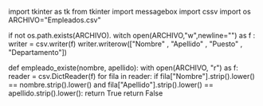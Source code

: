 import tkinter as tk
from tkinter import messagebox
import cssv
import os 
ARCHIVO="Empleados.csv"


if not os.path.exists(ARCHIVO).
witch open(ARCHIVO,"w",newline="") as f :
 writer =  csv.writer(f)
 writer.writerow(["Nombre" , "Apellido" , "Puesto" , "Departamento"])

 
 def empleado_existe(nombre, apellido):
    with open(ARCHIVO, "r") as f:
        reader = csv.DictReader(f)
        for fila in reader:
            if fila["Nombre"].strip().lower() == nombre.strip().lower() and fila["Apellido"].strip().lower() == apellido.strip().lower():
                return True
    return False

  
    
    
    
